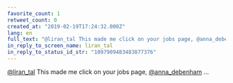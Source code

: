 ```yaml
---
favorite_count: 1
retweet_count: 0
created_at: "2019-02-19T17:24:32.000Z"
lang: en
full_text: "@liran_tal This made me click on your jobs page, @anna_debenham ..."
in_reply_to_screen_name: liran_tal
in_reply_to_status_id_str: "1097909483483877376"
---
```


[@liran_tal](https://twitter.com/liran_tal) This made me click on your jobs
page, [@anna_debenham](https://twitter.com/anna_debenham) ...
